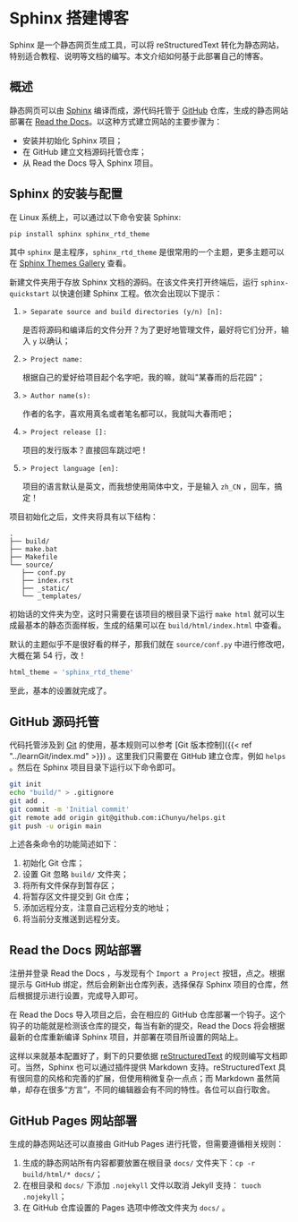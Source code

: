 # Sphinx 搭建博客


Sphinx 是一个静态网页生成工具，可以将 reStructuredText 转化为静态网站，特别适合教程、说明等文档的编写。本文介绍如何基于此部署自己的博客。

<!--more-->

## 概述

静态网页可以由 [Sphinx](https://www.sphinx-doc.org/zh_CN/master/) 编译而成，源代码托管于 [GitHub](https://github.com/iChunyu/iChunyu.github.io/) 仓库，生成的静态网站部署在 [Read the Docs](https://readthedocs.org/)。以这种方式建立网站的主要步骤为：

- 安装并初始化 Sphinx 项目；
- 在 GitHub 建立文档源码托管仓库；
- 从 Read the Docs 导入 Sphinx 项目。

## Sphinx 的安装与配置

在 Linux 系统上，可以通过以下命令安装 Sphinx:

``` bash
pip install sphinx sphinx_rtd_theme
```

其中 `sphinx` 是主程序，`sphinx_rtd_theme` 是很常用的一个主题，更多主题可以在 [Sphinx Themes Gallery](https://sphinx-themes.org) 查看。

新建文件夹用于存放 Sphinx 文档的源码。在该文件夹打开终端后，运行 `sphinx-quickstart` 以快速创建 Sphinx 工程。依次会出现以下提示：

1.  `> Separate source and build directories (y/n) [n]:`

    是否将源码和编译后的文件分开？为了更好地管理文件，最好将它们分开，输入
    `y` 以确认；

2.  `> Project name:`

    根据自己的爱好给项目起个名字吧，我的嘛，就叫"某春雨的后花园"；

3.  `> Author name(s):`

    作者的名字，喜欢用真名或者笔名都可以，我就叫大春雨吧；

4.  `> Project release []:`

    项目的发行版本？直接回车跳过吧！

5.  `> Project language [en]:`

    项目的语言默认是英文，而我想使用简体中文，于是输入 `zh_CN` ，回车，搞定！

项目初始化之后，文件夹将具有以下结构：

```text
.
├── build/
├── make.bat
├── Makefile
└── source/
   ├── conf.py
   ├── index.rst
   ├── _static/
   └── _templates/
```

初始话的文件夹为空，这时只需要在该项目的根目录下运行 `make html` 就可以生成最基本的静态页面样板，生成的结果可以在 `build/html/index.html`
中查看。

默认的主题似乎不是很好看的样子，那我们就在 `source/conf.py` 中进行修改吧，大概在第 54 行，改！

``` python
html_theme = 'sphinx_rtd_theme'
```

至此，基本的设置就完成了。

## GitHub 源码托管

代码托管涉及到 [Git](https://git-scm.com/) 的使用，基本规则可以参考 [Git 版本控制]({{< ref "../learnGit/index.md" >}}) 。这里我们只需要在 GitHub 建立仓库，例如 `helps` 。然后在 Sphinx 项目目录下运行以下命令即可。

``` bash
git init
echo "build/" > .gitignore
git add .
git commit -m 'Initial commit'
git remote add origin git@github.com:iChunyu/helps.git
git push -u origin main
```

上述各条命令的功能简述如下：

1.  初始化 Git 仓库；
2.  设置 Git 忽略 `build/` 文件夹；
3.  将所有文件保存到暂存区；
4.  将暂存区文件提交到 Git 仓库；
5.  添加远程分支，注意自己远程分支的地址；
6.  将当前分支推送到远程分支。

## Read the Docs 网站部署

注册并登录 Read the Docs ，与发现有个 `Import a Project` 按钮，点之。根据提示与 GitHub 绑定，然后会刷新出仓库列表，选择保存 Sphinx 项目的仓库，然后根据提示进行设置，完成导入即可。

在 Read the Docs 导入项目之后，会在相应的 GitHub 仓库部署一个钩子。这个钩子的功能就是检测该仓库的提交，每当有新的提交，Read the Docs 将会根据最新的仓库重新编译 Sphinx 项目，并部署在项目所设置的网站上。

这样以来就基本配置好了，剩下的只要依据 [reStructuredText](http://www.pythondoc.com/sphinx/index.html) 的规则编写文档即可。当然，Sphinx 也可以通过插件提供 Markdown 支持。reStructuredText 具有很同意的风格和完善的扩展，但使用稍微复杂一点点；而 Markdown 虽然简单，却存在很多“方言”，不同的编辑器会有不同的特性。各位可以自行取舍。

## GitHub Pages 网站部署

生成的静态网站还可以直接由 GitHub Pages 进行托管，但需要遵循相关规则：

1. 生成的静态网站所有内容都要放置在根目录 `docs/` 文件夹下：`cp -r build/html/* docs/`；
2. 在根目录和 `docs/` 下添加 `.nojekyll` 文件以取消 Jekyll 支持： `tuoch .nojekyll`；
3. 在 GitHub 仓库设置的 Pages 选项中修改文件夹为 `docs/` 。

